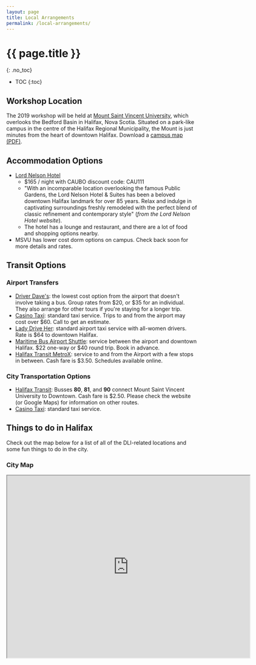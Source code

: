 ```yaml
---
layout: page
title: Local Arrangements
permalink: /local-arrangements/
---
```


# {{ page.title }}
{: .no_toc}

* TOC
{:toc}

## Workshop Location

The 2019 workshop will be held at [Mount Saint Vincent University](http://msvu.ca), which overlooks the Bedford Basin in Halifax, Nova Scotia. Situated on a park-like campus in the centre of the Halifax Regional Municipality, the Mount is just minutes from the heart of downtown Halifax. Download a [campus map (PDF)](http://www.msvu.ca/site/media/msvu/CampusMap(1).pdf).

## Accommodation Options

- [Lord Nelson Hotel](https://lordnelsonhotel.ca/)
   - $165 / night with CAUBO discount code: CAU111
   - "With an incomparable location overlooking the famous Public Gardens, the Lord Nelson Hotel & Suites has been a beloved downtown Halifax landmark for over 85 years. Relax and indulge in captivating surroundings freshly remodeled with the perfect blend of classic refinement and contemporary style" (*from the Lord Nelson Hotel website*).
   - The hotel has a lounge and restaurant, and there are a lot of food and shopping options nearby.
- MSVU has lower cost dorm options on campus. Check back soon for more details and rates.

## Transit Options

### Airport Transfers

- [Driver Dave's](https://driverdaves.com/): the lowest cost option from the airport that doesn't involve taking a bus. Group rates from $20, or $35 for an individual. They also arrange for other tours if you're staying for a longer trip.
- [Casino Taxi](https://www.casinotaxi.ca/): standard taxi service. Trips to and from the airport may cost over $60. Call to get an estimate.
- [Lady Drive Her](http://ladydriveher.com/): standard airport taxi service with all-women drivers. Rate is $64 to downtown Halifax.
- [Maritime Bus Airport Shuttle](https://maritimebus.com/halifax-airport-shuttle/): service between the airport and downtown Halifax. $22 one-way or $40 round trip. Book in advance.
- [Halifax Transit MetroX](https://www.halifax.ca/transportation/halifax-transit/routes-schedules/metrox-service): service to and from the Airport with a few stops in between. Cash fare is $3.50. Schedules available online.

### City Transportation Options

- [Halifax Transit](https://www.halifax.ca/transportation/halifax-transit): Busses **80**, **81**, and **90** connect Mount Saint Vincent University to Downtown. Cash fare is $2.50. Please check the website (or Google Maps) for information on other routes.
- [Casino Taxi](https://www.casinotaxi.ca/): standard taxi service.

## Things to do in Halifax

Check out the map below for a list of all of the DLI-related locations and some fun things to do in the city.
     
### City Map

<iframe src="https://www.google.com/maps/d/embed?mid=19LLj6Muu9y0qKEXuaeLHsc3MO_HSlkqH" width="640" height="480"></iframe>


